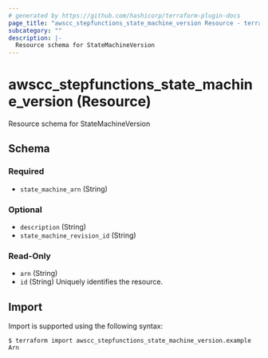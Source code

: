 ```yaml
---
# generated by https://github.com/hashicorp/terraform-plugin-docs
page_title: "awscc_stepfunctions_state_machine_version Resource - terraform-provider-awscc"
subcategory: ""
description: |-
  Resource schema for StateMachineVersion
---
```


# awscc_stepfunctions_state_machine_version (Resource)

Resource schema for StateMachineVersion



<!-- schema generated by tfplugindocs -->
## Schema

### Required

- `state_machine_arn` (String)

### Optional

- `description` (String)
- `state_machine_revision_id` (String)

### Read-Only

- `arn` (String)
- `id` (String) Uniquely identifies the resource.

## Import

Import is supported using the following syntax:

```shell
$ terraform import awscc_stepfunctions_state_machine_version.example Arn
```
